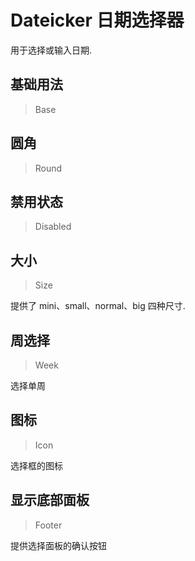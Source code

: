 <!-- @api: OtDatePicker.vue/OtDatePickerAPI.md -->

# Dateicker 日期选择器

用于选择或输入日期.

## 基础用法

> Base



## 圆角

> Round



## 禁用状态

> Disabled



## 大小

> Size

提供了 mini、small、normal、big 四种尺寸.

## 周选择

> Week

选择单周

## 图标

> Icon

选择框的图标

## 显示底部面板

> Footer

提供选择面板的确认按钮
